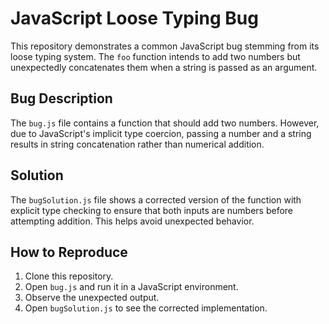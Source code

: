 # JavaScript Loose Typing Bug

This repository demonstrates a common JavaScript bug stemming from its loose typing system.  The `foo` function intends to add two numbers but unexpectedly concatenates them when a string is passed as an argument.

## Bug Description
The `bug.js` file contains a function that should add two numbers. However, due to JavaScript's implicit type coercion, passing a number and a string results in string concatenation rather than numerical addition.

## Solution
The `bugSolution.js` file shows a corrected version of the function with explicit type checking to ensure that both inputs are numbers before attempting addition.  This helps avoid unexpected behavior.

## How to Reproduce
1. Clone this repository.
2. Open `bug.js` and run it in a JavaScript environment.
3. Observe the unexpected output.
4. Open `bugSolution.js` to see the corrected implementation.